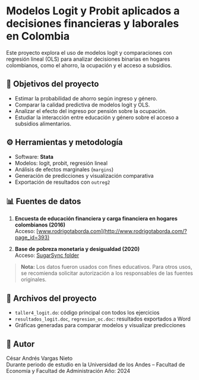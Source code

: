 # Modelos Logit y Probit aplicados a decisiones financieras y laborales en Colombia

Este proyecto explora el uso de modelos logit y comparaciones con regresión lineal (OLS) para analizar decisiones binarias en hogares colombianos, como el ahorro, la ocupación y el acceso a subsidios.

## 🎯 Objetivos del proyecto

- Estimar la probabilidad de ahorro según ingreso y género.
- Comparar la calidad predictiva de modelos logit y OLS.
- Analizar el efecto del ingreso por pensión sobre la ocupación.
- Estudiar la interacción entre educación y género sobre el acceso a subsidios alimentarios.

## ⚙️ Herramientas y metodología

- Software: **Stata**
- Modelos: logit, probit, regresión lineal
- Análisis de efectos marginales (`margins`)
- Generación de predicciones y visualización comparativa
- Exportación de resultados con `outreg2`

## 📊 Fuentes de datos

1. **Encuesta de educación financiera y carga financiera en hogares colombianos (2016)**  
   Acceso: [www.rodrigotaborda.com](http://www.rodrigotaborda.com/?page_id=393)

2. **Base de pobreza monetaria y desigualdad (2020)**  
   Acceso: [SugarSync folder](https://www.sugarsync.com/pf/D3570656_09703521_8031883)

> **Nota:** Los datos fueron usados con fines educativos. Para otros usos, se recomienda solicitar autorización a los responsables de las fuentes originales.

## 📂 Archivos del proyecto

- `taller4_logit.do`: código principal con todos los ejercicios
- `resultados_logit.doc`, `regresion_oc.doc`: resultados exportados a Word
- Gráficas generadas para comparar modelos y visualizar predicciones

## 👤 Autor

César Andrés Vargas Nieto  
Durante periodo de estudio en la Universidad de los Andes – Facultad de Economía y Facultad de Administración
Año: 2024
